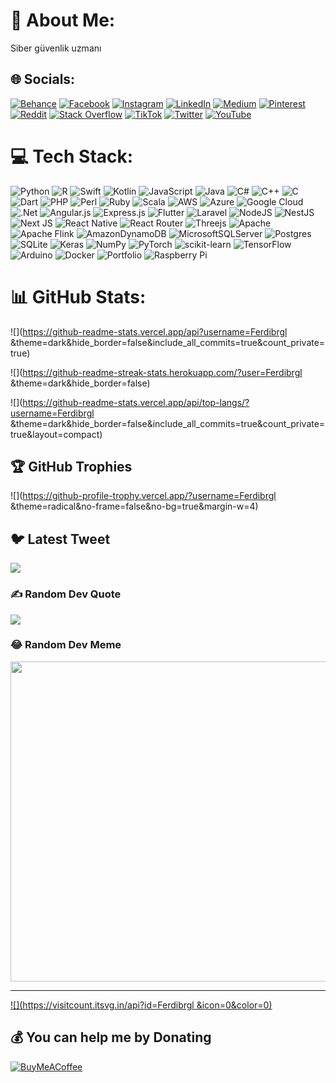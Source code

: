 # 💫 About Me:

Siber güvenlik uzmanı 

## 🌐 Socials:

[![Behance](https://img.shields.io/badge/Behance-1769ff?logo=behance&logoColor=white)](https://behance.net/FerdiBirgül ) [![Facebook](https://img.shields.io/badge/Facebook-%231877F2.svg?logo=Facebook&logoColor=white)](https://facebook.com/siberrgram ) [![Instagram](https://img.shields.io/badge/Instagram-%23E4405F.svg?logo=Instagram&logoColor=white)](https://instagram.com/siberrgram ) [![LinkedIn](https://img.shields.io/badge/LinkedIn-%230077B5.svg?logo=linkedin&logoColor=white)](https://linkedin.com/in/FerdiBirgül ) [![Medium](https://img.shields.io/badge/Medium-12100E?logo=medium&logoColor=white)](https://medium.com/@FerdiBirgül ) [![Pinterest](https://img.shields.io/badge/Pinterest-%23E60023.svg?logo=Pinterest&logoColor=white)](https://pinterest.com/Ferdi1gül) [![Reddit](https://img.shields.io/badge/Reddit-%23FF4500.svg?logo=Reddit&logoColor=white)](https://reddit.com/user/Ferdibrgl ) [![Stack Overflow](https://img.shields.io/badge/-Stackoverflow-FE7A16?logo=stack-overflow&logoColor=white)](https://stackoverflow.com/users/ferdibirgül) [![TikTok](https://img.shields.io/badge/TikTok-%23000000.svg?logo=TikTok&logoColor=white)](https://tiktok.com/@siberrgram ) [![Twitter](https://img.shields.io/badge/Twitter-%231DA1F2.svg?logo=Twitter&logoColor=white)](https://twitter.com/Ferdi.birgul) [![YouTube](https://img.shields.io/badge/YouTube-%23FF0000.svg?logo=YouTube&logoColor=white)](https://youtube.com/@siberrgram ) 

# 💻 Tech Stack:

![Python](https://img.shields.io/badge/python-3670A0?style=plastic&logo=python&logoColor=ffdd54) ![R](https://img.shields.io/badge/r-%23276DC3.svg?style=plastic&logo=r&logoColor=white) ![Swift](https://img.shields.io/badge/swift-F54A2A?style=plastic&logo=swift&logoColor=white) ![Kotlin](https://img.shields.io/badge/kotlin-%230095D5.svg?style=plastic&logo=kotlin&logoColor=white) ![JavaScript](https://img.shields.io/badge/javascript-%23323330.svg?style=plastic&logo=javascript&logoColor=%23F7DF1E) ![Java](https://img.shields.io/badge/java-%23ED8B00.svg?style=plastic&logo=java&logoColor=white) ![C#](https://img.shields.io/badge/c%23-%23239120.svg?style=plastic&logo=c-sharp&logoColor=white) ![C++](https://img.shields.io/badge/c++-%2300599C.svg?style=plastic&logo=c%2B%2B&logoColor=white) ![C](https://img.shields.io/badge/c-%2300599C.svg?style=plastic&logo=c&logoColor=white) ![Dart](https://img.shields.io/badge/dart-%230175C2.svg?style=plastic&logo=dart&logoColor=white) ![PHP](https://img.shields.io/badge/php-%23777BB4.svg?style=plastic&logo=php&logoColor=white) ![Perl](https://img.shields.io/badge/perl-%2339457E.svg?style=plastic&logo=perl&logoColor=white) ![Ruby](https://img.shields.io/badge/ruby-%23CC342D.svg?style=plastic&logo=ruby&logoColor=white) ![Scala](https://img.shields.io/badge/scala-%23DC322F.svg?style=plastic&logo=scala&logoColor=white) ![AWS](https://img.shields.io/badge/AWS-%23FF9900.svg?style=plastic&logo=amazon-aws&logoColor=white) ![Azure](https://img.shields.io/badge/azure-%230072C6.svg?style=plastic&logo=azure-devops&logoColor=white) ![Google Cloud](https://img.shields.io/badge/Google%20Cloud-%234285F4.svg?style=plastic&logo=google-cloud&logoColor=white) ![.Net](https://img.shields.io/badge/.NET-5C2D91?style=plastic&logo=.net&logoColor=white) ![Angular.js](https://img.shields.io/badge/angular.js-%23E23237.svg?style=plastic&logo=angularjs&logoColor=white) ![Express.js](https://img.shields.io/badge/express.js-%23404d59.svg?style=plastic&logo=express&logoColor=%2361DAFB) ![Flutter](https://img.shields.io/badge/Flutter-%2302569B.svg?style=plastic&logo=Flutter&logoColor=white) ![Laravel](https://img.shields.io/badge/laravel-%23FF2D20.svg?style=plastic&logo=laravel&logoColor=white) ![NodeJS](https://img.shields.io/badge/node.js-6DA55F?style=plastic&logo=node.js&logoColor=white) ![NestJS](https://img.shields.io/badge/nestjs-%23E0234E.svg?style=plastic&logo=nestjs&logoColor=white) ![Next JS](https://img.shields.io/badge/Next-black?style=plastic&logo=next.js&logoColor=white) ![React Native](https://img.shields.io/badge/react_native-%2320232a.svg?style=plastic&logo=react&logoColor=%2361DAFB) ![React Router](https://img.shields.io/badge/React_Router-CA4245?style=plastic&logo=react-router&logoColor=white) ![Threejs](https://img.shields.io/badge/threejs-black?style=plastic&logo=three.js&logoColor=white) ![Apache](https://img.shields.io/badge/apache-%23D42029.svg?style=plastic&logo=apache&logoColor=white) ![Apache Flink](https://img.shields.io/badge/Apache%20Flink-E6526F?style=plastic&logo=Apache%20Flink&logoColor=white) ![AmazonDynamoDB](https://img.shields.io/badge/Amazon%20DynamoDB-4053D6?style=plastic&logo=Amazon%20DynamoDB&logoColor=white) ![MicrosoftSQLServer](https://img.shields.io/badge/Microsoft%20SQL%20Sever-CC2927?style=plastic&logo=microsoft%20sql%20server&logoColor=white) ![Postgres](https://img.shields.io/badge/postgres-%23316192.svg?style=plastic&logo=postgresql&logoColor=white) ![SQLite](https://img.shields.io/badge/sqlite-%2307405e.svg?style=plastic&logo=sqlite&logoColor=white) ![Keras](https://img.shields.io/badge/Keras-%23D00000.svg?style=plastic&logo=Keras&logoColor=white) ![NumPy](https://img.shields.io/badge/numpy-%23013243.svg?style=plastic&logo=numpy&logoColor=white) ![PyTorch](https://img.shields.io/badge/PyTorch-%23EE4C2C.svg?style=plastic&logo=PyTorch&logoColor=white) ![scikit-learn](https://img.shields.io/badge/scikit--learn-%23F7931E.svg?style=plastic&logo=scikit-learn&logoColor=white) ![TensorFlow](https://img.shields.io/badge/TensorFlow-%23FF6F00.svg?style=plastic&logo=TensorFlow&logoColor=white) ![Arduino](https://img.shields.io/badge/-Arduino-00979D?style=plastic&logo=Arduino&logoColor=white) ![Docker](https://img.shields.io/badge/docker-%230db7ed.svg?style=plastic&logo=docker&logoColor=white) ![Portfolio](https://img.shields.io/badge/Portfolio-%23000000.svg?style=plastic&logo=firefox&logoColor=#FF7139) ![Raspberry Pi](https://img.shields.io/badge/-RaspberryPi-C51A4A?style=plastic&logo=Raspberry-Pi)

# 📊 GitHub Stats:

![](https://github-readme-stats.vercel.app/api?username=Ferdibrgl &theme=dark&hide_border=false&include_all_commits=true&count_private=true)<br/>

![](https://github-readme-streak-stats.herokuapp.com/?user=Ferdibrgl &theme=dark&hide_border=false)<br/>

![](https://github-readme-stats.vercel.app/api/top-langs/?username=Ferdibrgl &theme=dark&hide_border=false&include_all_commits=true&count_private=true&layout=compact)

## 🏆 GitHub Trophies

![](https://github-profile-trophy.vercel.app/?username=Ferdibrgl &theme=radical&no-frame=false&no-bg=true&margin-w=4)

## 🐦 Latest Tweet

[![](https://gtce.itsvg.in/api?username=Ferdi.birgul)](https://github.com/VishwaGauravIn/github-twitter-card-embed)

### ✍️ Random Dev Quote

![](https://quotes-github-readme.vercel.app/api?type=vetical&theme=radical)

### 😂 Random Dev Meme

<img src="https://random-memer.herokuapp.com/" width="512px"/>

---

[![](https://visitcount.itsvg.in/api?id=Ferdibrgl &icon=0&color=0)](https://visitcount.itsvg.in)

  ## 💰 You can help me by Donating

  [![BuyMeACoffee](https://img.shields.io/badge/Buy%20Me%20a%20Coffee-ffdd00?style=for-the-badge&logo=buy-me-a-coffee&logoColor=black)](https://buymeacoffee.com/https://www.buymeacoffee.com/FerdiBrgl) 

  

<!-- Proudly created with GPRM ( https://gprm.itsvg.in ) -->
